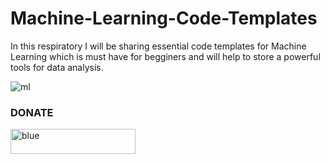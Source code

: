 # Machine-Learning-Code-Templates

In this respiratory I will be sharing essential code templates for Machine Learning which is must have for begginers and will help to store a powerful tools for data analysis.

 
![ml](https://user-images.githubusercontent.com/68724228/88449282-3d139880-ce63-11ea-887a-45f9bd225dfa.gif)


###  DONATE

<a href="https://paypal.me/rupamshil111?locale.x=en_GB"><img width="200" height="40" alt="blue" src="https://user-images.githubusercontent.com/68724228/88449157-405a5480-ce62-11ea-98c9-92872f8ea661.png"></a>
